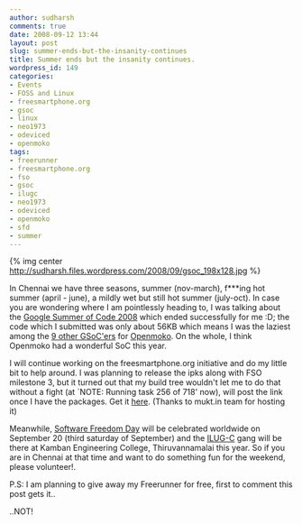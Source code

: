 ```yaml
---
author: sudharsh
comments: true
date: 2008-09-12 13:44
layout: post
slug: summer-ends-but-the-insanity-continues
title: Summer ends but the insanity continues.
wordpress_id: 149
categories:
- Events
- FOSS and Linux
- freesmartphone.org
- gsoc
- linux
- neo1973
- odeviced
- openmoko
tags:
- freerunner
- freesmartphone.org
- fso
- gsoc
- ilugc
- neo1973
- odeviced
- openmoko
- sfd
- summer
---
```


{% img center http://sudharsh.files.wordpress.com/2008/09/gsoc_198x128.jpg %}

In Chennai we have three seasons, summer (nov-march), f***ing hot summer (april - june), a mildly wet but still hot summer (july-oct). In case you are wondering where I am pointlessly heading to, I was talking about the [Google Summer of Code 2008](http://code.google.com/soc/2008/) which ended successfully for me :D; the code which I submitted was only about 56KB which means I was the laziest among the [9 other GSoC'ers](http://code.google.com/soc/2008/openmoko/about.html) for [Openmoko](http://www.openmoko.com). On the whole, I think Openmoko had a wonderful SoC this year.

I will continue working on the freesmartphone.org initiative and do my little bit to help around. I was planning to release the ipks along with FSO milestone 3, but it turned out that my build tree wouldn't let me to do that without a fight (at `NOTE: Running task 256 of 718' now), will post the link once I have the packages. Get it [here](http://sudharsh.mukt.in/odeviced_0.1-r0_armv4t.opk). (Thanks to mukt.in team for hosting it)

Meanwhile, [Software Freedom Day](http://softwarefreedomday.org/) will be celebrated worldwide on September 20 (third saturday of September) and the [ILUG-C](http://www.ae.iitm.ac.in/mailman/listinfo/ilugc) gang will be there at Kamban Engineering College, Thiruvannamalai this year. So if you are in Chennai at that time and want to do something fun for the weekend, please volunteer!.

P.S: I am planning to give away my Freerunner for free, first to comment this post gets it..

..NOT!
